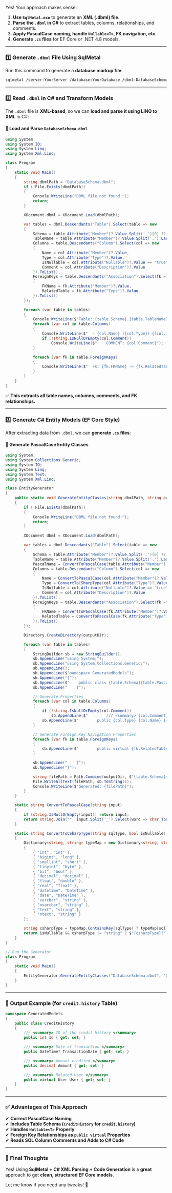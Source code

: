 Yes! Your approach makes sense:  

1. **Use `SqlMetal.exe`** to generate an **XML (.dbml) file**.  
2. **Parse the `.dbml` in C#** to extract tables, columns, relationships, and comments.  
3. **Apply PascalCase naming, handle `Nullable<T>`, FK navigation, etc.**  
4. **Generate `.cs` files** for EF Core or .NET 4.8 models.  

---

### **1️⃣ Generate `.dbml` File Using SqlMetal**
Run this command to generate a **database markup file**:  

```sh
sqlmetal /server:YourServer /database:YourDatabase /dbml:DatabaseSchema.dbml
```

---

### **2️⃣ Read `.dbml` in C# and Transform Models**
The `.dbml` file is **XML-based**, so we can **load and parse it using LINQ to XML** in C#:  

#### **🔹 Load and Parse `DatabaseSchema.dbml`**
```csharp
using System;
using System.IO;
using System.Linq;
using System.Xml.Linq;

class Program
{
    static void Main()
    {
        string dbmlPath = "DatabaseSchema.dbml";
        if (!File.Exists(dbmlPath))
        {
            Console.WriteLine("DBML file not found!");
            return;
        }

        XDocument dbml = XDocument.Load(dbmlPath);

        var tables = dbml.Descendants("Table").Select(table => new
        {
            Schema = table.Attribute("Member")?.Value.Split('.')[0] ?? "dbo",
            TableName = table.Attribute("Member")?.Value.Split('.').Last(),
            Columns = table.Descendants("Column").Select(col => new
            {
                Name = col.Attribute("Member")?.Value,
                Type = col.Attribute("Type")?.Value,
                IsNullable = col.Attribute("Nullable")?.Value == "true",
                Comment = col.Attribute("Description")?.Value
            }).ToList(),
            ForeignKeys = table.Descendants("Association").Select(fk => new
            {
                FKName = fk.Attribute("Member")?.Value,
                RelatedTable = fk.Attribute("Type")?.Value
            }).ToList()
        });

        foreach (var table in tables)
        {
            Console.WriteLine($"Table: {table.Schema}.{table.TableName}");
            foreach (var col in table.Columns)
            {
                Console.WriteLine($"  - {col.Name} ({col.Type}) {(col.IsNullable ? "NULLABLE" : "NOT NULL")}");
                if (!string.IsNullOrEmpty(col.Comment))
                    Console.WriteLine($"    COMMENT: {col.Comment}");
            }

            foreach (var fk in table.ForeignKeys)
            {
                Console.WriteLine($"  FK: {fk.FKName} -> {fk.RelatedTable}");
            }
        }
    }
}
```
✅ **This extracts all table names, columns, comments, and FK relationships.**  

---

### **3️⃣ Generate C# Entity Models (EF Core Style)**
After extracting data from `.dbml`, we can **generate `.cs` files**:

#### **🔹 Generate PascalCase Entity Classes**
```csharp
using System;
using System.Collections.Generic;
using System.IO;
using System.Linq;
using System.Text;
using System.Xml.Linq;

class EntityGenerator
{
    public static void GenerateEntityClasses(string dbmlPath, string outputDir)
    {
        if (!File.Exists(dbmlPath))
        {
            Console.WriteLine("DBML file not found!");
            return;
        }

        XDocument dbml = XDocument.Load(dbmlPath);

        var tables = dbml.Descendants("Table").Select(table => new
        {
            Schema = table.Attribute("Member")?.Value.Split('.')[0] ?? "dbo",
            TableName = table.Attribute("Member")?.Value.Split('.').Last(),
            PascalName = ConvertToPascalCase(table.Attribute("Member")?.Value.Split('.').Last()),
            Columns = table.Descendants("Column").Select(col => new
            {
                Name = ConvertToPascalCase(col.Attribute("Member")?.Value),
                Type = ConvertToCSharpType(col.Attribute("Type")?.Value, col.Attribute("Nullable")?.Value == "true"),
                IsNullable = col.Attribute("Nullable")?.Value == "true",
                Comment = col.Attribute("Description")?.Value
            }).ToList(),
            ForeignKeys = table.Descendants("Association").Select(fk => new
            {
                FKName = ConvertToPascalCase(fk.Attribute("Member")?.Value),
                RelatedTable = ConvertToPascalCase(fk.Attribute("Type")?.Value)
            }).ToList()
        });

        Directory.CreateDirectory(outputDir);

        foreach (var table in tables)
        {
            StringBuilder sb = new StringBuilder();
            sb.AppendLine("using System;");
            sb.AppendLine("using System.Collections.Generic;");
            sb.AppendLine();
            sb.AppendLine($"namespace GeneratedModels");
            sb.AppendLine("{");
            sb.AppendLine($"    public class {table.Schema}{table.PascalName}");
            sb.AppendLine("    {");

            // Generate Properties
            foreach (var col in table.Columns)
            {
                if (!string.IsNullOrEmpty(col.Comment))
                    sb.AppendLine($"        /// <summary> {col.Comment} </summary>");
                sb.AppendLine($"        public {col.Type} {col.Name} {{ get; set; }}");
            }

            // Generate Foreign Key Navigation Properties
            foreach (var fk in table.ForeignKeys)
            {
                sb.AppendLine($"        public virtual {fk.RelatedTable} {fk.FKName} {{ get; set; }}");
            }

            sb.AppendLine("    }");
            sb.AppendLine("}");

            string filePath = Path.Combine(outputDir, $"{table.Schema}{table.PascalName}.cs");
            File.WriteAllText(filePath, sb.ToString());
            Console.WriteLine($"Generated: {filePath}");
        }
    }

    static string ConvertToPascalCase(string input)
    {
        if (string.IsNullOrEmpty(input)) return input;
        return string.Join("", input.Split('_').Select(word => char.ToUpper(word[0]) + word.Substring(1).ToLower()));
    }

    static string ConvertToCSharpType(string sqlType, bool isNullable)
    {
        Dictionary<string, string> typeMap = new Dictionary<string, string>
        {
            { "int", "int" },
            { "bigint", "long" },
            { "smallint", "short" },
            { "tinyint", "byte" },
            { "bit", "bool" },
            { "decimal", "decimal" },
            { "float", "double" },
            { "real", "float" },
            { "datetime", "DateTime" },
            { "date", "DateTime" },
            { "varchar", "string" },
            { "nvarchar", "string" },
            { "text", "string" },
            { "ntext", "string" }
        };

        string csharpType = typeMap.ContainsKey(sqlType) ? typeMap[sqlType] : "object";
        return isNullable && csharpType != "string" ? $"{csharpType}?" : csharpType;
    }
}

// Run the Generator
class Program
{
    static void Main()
    {
        EntityGenerator.GenerateEntityClasses("DatabaseSchema.dbml", "GeneratedEntities");
    }
}
```

---

### **🎯 Output Example (for `credit.history` Table)**
```csharp
namespace GeneratedModels
{
    public class CreditHistory
    {
        /// <summary> ID of the credit history </summary>
        public int Id { get; set; }

        /// <summary> Date of transaction </summary>
        public DateTime? TransactionDate { get; set; }

        /// <summary> Amount credited </summary>
        public decimal Amount { get; set; }

        /// <summary> Related User </summary>
        public virtual User User { get; set; }
    }
}
```

---

### **✅ Advantages of This Approach**
✔ **Correct PascalCase Naming**  
✔ **Includes Table Schema (`CreditHistory` for `credit.history`)**  
✔ **Handles `Nullable<T>` Properly**  
✔ **Foreign Key Relationships as `public virtual` Properties**  
✔ **Reads SQL Column Comments and Adds to C# Code**  

---

### **🚀 Final Thoughts**
Yes! Using **SqlMetal + C# XML Parsing + Code Generation** is a **great** approach to get **clean, structured EF Core models**.  

Let me know if you need any tweaks! 🚀
